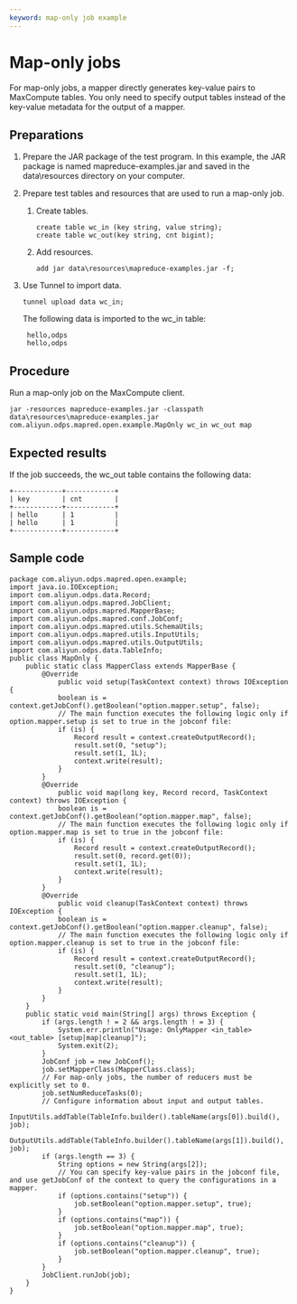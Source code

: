 ```yaml
---
keyword: map-only job example
---
```


# Map-only jobs

For map-only jobs, a mapper directly generates key-value pairs to MaxCompute tables. You only need to specify output tables instead of the key-value metadata for the output of a mapper.

## Preparations

1.  Prepare the JAR package of the test program. In this example, the JAR package is named mapreduce-examples.jar and saved in the data\\resources directory on your computer.
2.  Prepare test tables and resources that are used to run a map-only job.
    1.  Create tables.

        ```
        create table wc_in (key string, value string);
        create table wc_out(key string, cnt bigint);
        ```

    2.  Add resources.

        ```
        add jar data\resources\mapreduce-examples.jar -f;
        ```

3.  Use Tunnel to import data.

    ```
    tunnel upload data wc_in;
    ```

    The following data is imported to the wc\_in table:

    ```
     hello,odps
     hello,odps
    ```


## Procedure

Run a map-only job on the MaxCompute client.

```
jar -resources mapreduce-examples.jar -classpath data\resources\mapreduce-examples.jar
com.aliyun.odps.mapred.open.example.MapOnly wc_in wc_out map
```

## Expected results

If the job succeeds, the wc\_out table contains the following data:

```
+------------+------------+
| key        | cnt        |
+------------+------------+
| hello      | 1          |
| hello      | 1          |
+------------+------------+
```

## Sample code

```
package com.aliyun.odps.mapred.open.example;
import java.io.IOException;
import com.aliyun.odps.data.Record;
import com.aliyun.odps.mapred.JobClient;
import com.aliyun.odps.mapred.MapperBase;
import com.aliyun.odps.mapred.conf.JobConf;
import com.aliyun.odps.mapred.utils.SchemaUtils;
import com.aliyun.odps.mapred.utils.InputUtils;
import com.aliyun.odps.mapred.utils.OutputUtils;
import com.aliyun.odps.data.TableInfo;
public class MapOnly {
    public static class MapperClass extends MapperBase {
        @Override
            public void setup(TaskContext context) throws IOException {
            boolean is = context.getJobConf().getBoolean("option.mapper.setup", false);
            // The main function executes the following logic only if option.mapper.setup is set to true in the jobconf file:
            if (is) {
                Record result = context.createOutputRecord();
                result.set(0, "setup");
                result.set(1, 1L);
                context.write(result);
            }
        }
        @Override
            public void map(long key, Record record, TaskContext context) throws IOException {
            boolean is = context.getJobConf().getBoolean("option.mapper.map", false);
            // The main function executes the following logic only if option.mapper.map is set to true in the jobconf file:
            if (is) {
                Record result = context.createOutputRecord();
                result.set(0, record.get(0));
                result.set(1, 1L);
                context.write(result);
            }
        }
        @Override
            public void cleanup(TaskContext context) throws IOException {
            boolean is = context.getJobConf().getBoolean("option.mapper.cleanup", false);
            // The main function executes the following logic only if option.mapper.cleanup is set to true in the jobconf file:
            if (is) {
                Record result = context.createOutputRecord();
                result.set(0, "cleanup");
                result.set(1, 1L);
                context.write(result);
            }
        }
    }
    public static void main(String[] args) throws Exception {
        if (args.length ! = 2 && args.length ! = 3) {
            System.err.println("Usage: OnlyMapper <in_table> <out_table> [setup|map|cleanup]");
            System.exit(2);
        }
        JobConf job = new JobConf();
        job.setMapperClass(MapperClass.class);
        // For map-only jobs, the number of reducers must be explicitly set to 0.
        job.setNumReduceTasks(0);
        // Configure information about input and output tables.
        InputUtils.addTable(TableInfo.builder().tableName(args[0]).build(), job);
        OutputUtils.addTable(TableInfo.builder().tableName(args[1]).build(), job);
        if (args.length == 3) {
            String options = new String(args[2]);
            // You can specify key-value pairs in the jobconf file, and use getJobConf of the context to query the configurations in a mapper.
            if (options.contains("setup")) {
                job.setBoolean("option.mapper.setup", true);
            }
            if (options.contains("map")) {
                job.setBoolean("option.mapper.map", true);
            }
            if (options.contains("cleanup")) {
                job.setBoolean("option.mapper.cleanup", true);
            }
        }
        JobClient.runJob(job);
    }
}
```

